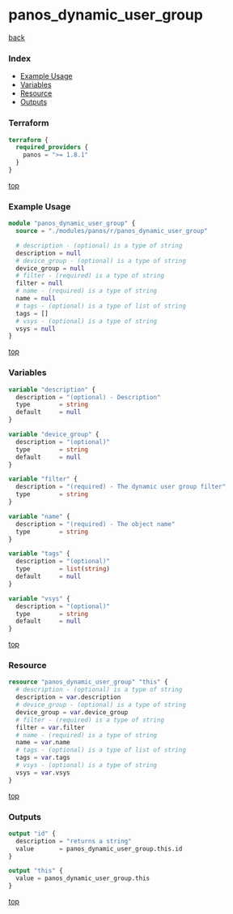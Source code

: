 # panos_dynamic_user_group

[back](../panos.md)

### Index

- [Example Usage](#example-usage)
- [Variables](#variables)
- [Resource](#resource)
- [Outputs](#outputs)

### Terraform

```terraform
terraform {
  required_providers {
    panos = ">= 1.8.1"
  }
}
```

[top](#index)

### Example Usage

```terraform
module "panos_dynamic_user_group" {
  source = "./modules/panos/r/panos_dynamic_user_group"

  # description - (optional) is a type of string
  description = null
  # device_group - (optional) is a type of string
  device_group = null
  # filter - (required) is a type of string
  filter = null
  # name - (required) is a type of string
  name = null
  # tags - (optional) is a type of list of string
  tags = []
  # vsys - (optional) is a type of string
  vsys = null
}
```

[top](#index)

### Variables

```terraform
variable "description" {
  description = "(optional) - Description"
  type        = string
  default     = null
}

variable "device_group" {
  description = "(optional)"
  type        = string
  default     = null
}

variable "filter" {
  description = "(required) - The dynamic user group filter"
  type        = string
}

variable "name" {
  description = "(required) - The object name"
  type        = string
}

variable "tags" {
  description = "(optional)"
  type        = list(string)
  default     = null
}

variable "vsys" {
  description = "(optional)"
  type        = string
  default     = null
}
```

[top](#index)

### Resource

```terraform
resource "panos_dynamic_user_group" "this" {
  # description - (optional) is a type of string
  description = var.description
  # device_group - (optional) is a type of string
  device_group = var.device_group
  # filter - (required) is a type of string
  filter = var.filter
  # name - (required) is a type of string
  name = var.name
  # tags - (optional) is a type of list of string
  tags = var.tags
  # vsys - (optional) is a type of string
  vsys = var.vsys
}
```

[top](#index)

### Outputs

```terraform
output "id" {
  description = "returns a string"
  value       = panos_dynamic_user_group.this.id
}

output "this" {
  value = panos_dynamic_user_group.this
}
```

[top](#index)